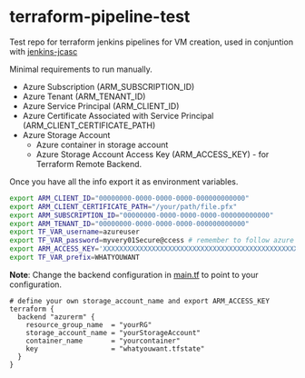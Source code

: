 # terraform-pipeline-test

Test repo for terraform jenkins pipelines for VM creation, used in conjuntion with [jenkins-jcasc](https://github.com/aldenso/jenkins-jcasc-demo)

Minimal requirements to run manually.

- Azure Subscription (ARM_SUBSCRIPTION_ID)
- Azure Tenant (ARM_TENANT_ID)
- Azure Service Principal (ARM_CLIENT_ID)
- Azure Certificate Associated with Service Principal (ARM_CLIENT_CERTIFICATE_PATH)
- Azure Storage Account
  - Azure container in storage account
  - Azure Storage Account Access Key (ARM_ACCESS_KEY) - for Terraform Remote Backend.

Once you have all the info export it as environment variables.

```bash
export ARM_CLIENT_ID="00000000-0000-0000-0000-000000000000"
export ARM_CLIENT_CERTIFICATE_PATH="/your/path/file.pfx"
export ARM_SUBSCRIPTION_ID="00000000-0000-0000-0000-000000000000"
export ARM_TENANT_ID="00000000-0000-0000-0000-000000000000"
export TF_VAR_username=azureuser
export TF_VAR_password=myvery01Secure@ccess # remember to follow azure password guidelines
export ARM_ACCESS_KEY='XXXXXXXXXXXXXXXXXXXXXXXXXXXXXXXXXXXXXXXXXXXXXXXXXXXXXXXXXXXXXXXXXXXXXXXXXXXXXXXXXXXXXXXX'
export TF_VAR_prefix=WHATYOUWANT
```

**Note**: Change the backend configuration in [main.tf](main.tf) to point to your configuration.

```
# define your own storage_account_name and export ARM_ACCESS_KEY
terraform {
  backend "azurerm" {
    resource_group_name  = "yourRG"
    storage_account_name = "yourStorageAccount"
    container_name       = "yourcontainer"
    key                  = "whatyouwant.tfstate"
  }
}
```
